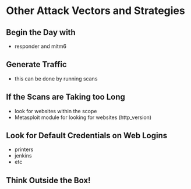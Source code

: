 # Other Attack Vectors and Strategies

## Begin the Day with

* responder and mitm6

## Generate Traffic

* this can be done by running scans

## If the Scans are Taking too Long

* look for websites within the scope
* Metasploit module for looking for websites \(http\_version\)

## Look for Default Credentials on Web Logins

* printers
* jenkins
* etc

## Think Outside the Box!

